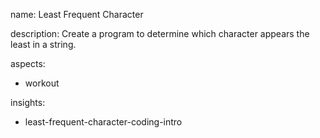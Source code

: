 name: Least Frequent Character

description: Create a program to determine which character appears the least in a string.

aspects:
  - workout

insights:
  - least-frequent-character-coding-intro